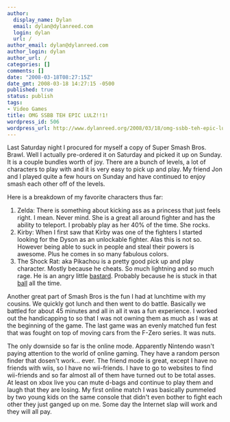 ```yaml
---
author:
  display_name: Dylan
  email: dylan@dylanreed.com
  login: dylan
  url: /
author_email: dylan@dylanreed.com
author_login: dylan
author_url: /
categories: []
comments: []
date: "2008-03-18T08:27:15Z"
date_gmt: 2008-03-18 14:27:15 -0500
published: true
status: publish
tags:
- Video Games
title: OMG SSBB TEH EPIC LULZ!!1!
wordpress_id: 506
wordpress_url: http://www.dylanreed.org/2008/03/18/omg-ssbb-teh-epic-lulz1/
---
```


Last Saturday night I procured for myself a copy of Super Smash Bros. Brawl. Well I actually pre-ordered it on Saturday and picked it up on Sunday. It is a couple bundles worth of joy. There are a bunch of levels, a lot of characters to play with and it is very easy to pick up and play. My friend Jon and I played quite a few hours on Sunday and have continued to enjoy smash each other off of the levels.

Here is a breakdown of my favorite characters thus far:

  1. Zelda: There is something about kicking ass as a princess that just feels right. I mean. Never mind. She is a great all around fighter and has the ability to teleport. I probably play as her 40% of the time. She rocks.
  2. Kirby: When I first saw that Kirby was one of the fighters I started looking for the Dyson as an unlockable fighter. Alas this is not so. However being able to suck in people and steal their powers is awesome. Plus he comes in so many fabulous colors.
  3. The Shock Rat: aka Pikachou is a pretty good pick up and play character. Mostly because he cheats. So much lightning and so much rage. He is an angry little [bastard][1]. Probably because he is stuck in that [ball][2] all the time.
  


   [1]: http://www.penny-arcade.com/comic/2008/02/22
   [2]: http://www.vgcats.com/comics/?strip_id=1

  
Another great part of Smash Bros is the fun I had at lunchtime with my cousins. We quickly got lunch and then went to do battle. Basically we battled for about 45 minutes and all in all it was a fun experience. I worked out the handicapping to so that I was not owning them as much as I was at the beginning of the game. The last game was an evenly matched fun fest that was fought on top of moving cars from the F-Zero series. It was nuts.

The only downside so far is the online mode. Apparently Nintendo wasn't paying attention to the world of online gaming. They have a random person finder that dosen't work... ever. The friend mode is great, except I have no friends with wiis, so I have no wii-friends. I have to go to websites to find wii-friends and so far almost all of them have turned out to be total asses. At least on xbox live you can mute d-bags and continue to play them and laugh that they are losing. My first online match I was basically pummeled by two young kids on the same console that didn't even bother to fight each other they just ganged up on me. Some day the Internet slap will work and they will all pay.
